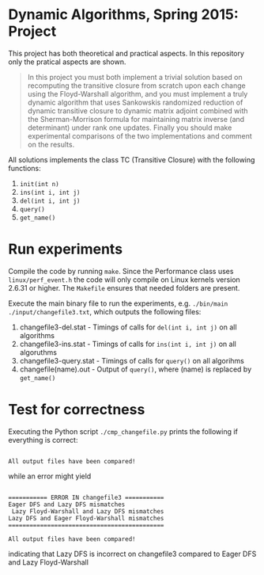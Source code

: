 # Dynamic Algorithms, Spring 2015: Project
This project has both theoretical and practical aspects. In this repository only the pratical aspects are shown.

> In this project you must both implement a trivial solution based on recomputing
> the transitive closure from scratch upon each change using the Floyd-Warshall
> algorithm, and you must implement a truly dynamic algorithm
> that uses Sankowskis randomized reduction of dynamic transitive closure to
> dynamic matrix adjoint combined with the Sherman-Morrison formula for
> maintaining matrix inverse (and determinant) under rank one updates. Finally
> you should make experimental comparisons of the two implementations
> and comment on the results.

All solutions implements the class TC (Transitive Closure) with the following functions:

1. `init(int n)`
2. `ins(int i, int j)`
3. `del(int i, int j)`
4. `query()`
5. `get_name()`

# Run experiments
Compile the code by running `make`. Since the Performance class uses `linux/perf_event.h` the code will only compile on Linux kernels version 2.6.31 or higher. The `Makefile` ensures that needed folders are present.

Execute the main binary file to run the experiments, e.g. `./bin/main ./input/changefile3.txt`, which outputs the following files:

1. changefile3-del.stat - Timings of calls for `del(int i, int j)` on all algorithms
2. changefile3-ins.stat - Timings of calls for `ins(int i, int j)` on all algoruthms
3. changefile3-query.stat - Timings of calls for `query()` on all algorihms
4. changefile(name).out - Output of `query()`, where (name) is replaced by `get_name()`

# Test for correctness
Executing the Python script `./cmp_changefile.py` prints the following if everything is correct:

```

All output files have been compared!
```
while an error might yield

```

=========== ERROR IN changefile3 ===========
Eager DFS and Lazy DFS mismatches
 Lazy Floyd-Warshall and Lazy DFS mismatches
Lazy DFS and Eager Floyd-Warshall mismatches
============================================ 

All output files have been compared!
```
indicating that Lazy DFS is incorrect on changefile3 compared to Eager DFS and Lazy Floyd-Warshall
